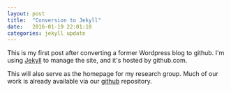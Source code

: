 ```yaml
---
layout: post
title:  "Conversion to Jekyll"
date:   2016-01-19 22:01:18
categories: jekyll update
---
```

This is my first post after converting a former Wordpress blog to github. I'm using [Jekyll] to manage the site, and it's hosted by github.com.

This will also serve as the homepage for my research group. Much of our work is already available via our [github] repository.

[jekyll]:      http://jekyllrb.com
[github]: https://github.com/daweslab

